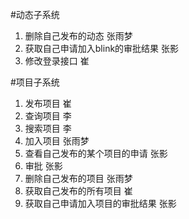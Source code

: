 #动态子系统
1. 删除自己发布的动态 张雨梦
2. 获取自己申请加入blink的审批结果  张影
3. 修改登录接口 崔

#项目子系统

1. 发布项目 崔
2. 查询项目 李
3. 搜索项目 李
4. 加入项目 张雨梦
5. 查看自己发布的某个项目的申请 张影
6. 审批 张影  
7. 删除自己发布的项目  张雨梦
8. 获取自己发布的所有项目 崔
9. 获取自己申请加入项目的审批结果  张影